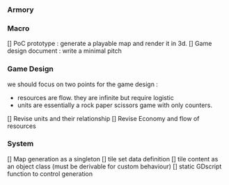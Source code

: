### Armory

### Macro

[] PoC prototype : generate a playable map and render it in 3d.
[] Game design document : write a minimal pitch

### Game Design

we should focus on two points for the game design :
- resources are flow. they are infinite but require logistic
- units are essentially a rock paper scissors game with only counters.

[] Revise units and their relationship
[] Revise Economy and flow of resources

### System

[] Map generation as a singleton
[] tile set data definition
[] tile content as an object class (must be derivable for custom behaviour)
[] static GDscript function to control generation

## 
